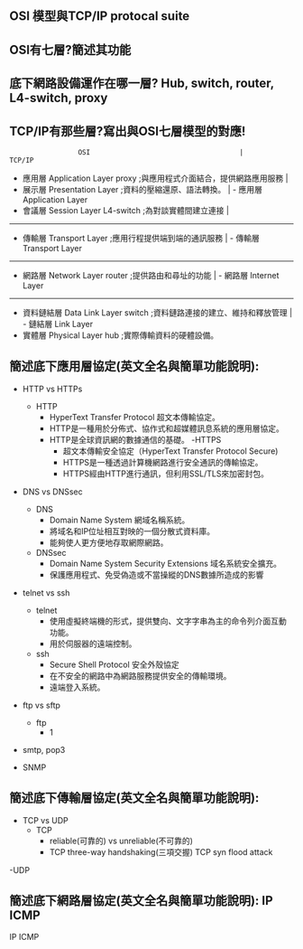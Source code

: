 ## OSI 模型與TCP/IP protocal suite
## OSI有七層?簡述其功能
## 底下網路設備運作在哪一層? Hub, switch, router, L4-switch, proxy
## TCP/IP有那些層?寫出與OSI七層模型的對應!
                     OSI                                     |                                               TCP/IP
  - 應用層 Application Layer     proxy      ;與應用程式介面結合，提供網路應用服務 |  
  - 展示層 Presentation Layer               ;資料的壓縮還原、語法轉換。       |                       -  應用層 Application Layer
  - 會議層 Session Layer         L4-switch  ;為對談實體間建立連接   |
--------------------------------------------------------------------------------------------------------------------------------------
  - 傳輸層 Transport Layer                  ;應用行程提供端到端的通訊服務	|                  -  傳輸層 Transport Layer
--------------------------------------------------------------------------------------------------------------------------------------
  - 網路層 Network Layer         router     ;提供路由和尋址的功能 |       -  網路層 Internet Layer
--------------------------------------------------------------------------------------------------------------------------------------
  - 資料鏈結層 Data Link Layer   switch     ;資料鏈路連接的建立、維持和釋放管理  |       -  鏈結層 Link Layer
  - 實體層 Physical Layer        hub        ;實際傳輸資料的硬體設備。


## 簡述底下應用層協定(英文全名與簡單功能說明):
 - HTTP vs HTTPs
      - HTTP
        - HyperText Transfer Protocol 超文本傳輸協定。
        - HTTP是一種用於分佈式、協作式和超媒體訊息系統的應用層協定。
        - HTTP是全球資訊網的數據通信的基礎。
        -HTTPS
          - 超文本傳輸安全協定（HyperText Transfer Protocol Secure)
          - HTTPS是一種透過計算機網路進行安全通訊的傳輸協定。
          - HTTPS經由HTTP進行通訊，但利用SSL/TLS來加密封包。
 - DNS vs DNSsec
    - DNS
      - Domain Name System 網域名稱系統。
      - 將域名和IP位址相互對映的一個分散式資料庫。
      - 能夠使人更方便地存取網際網路。
    - DNSsec
      - Domain Name System Security Extensions 域名系統安全擴充。
      - 保護應用程式、免受偽造或不當操縱的DNS數據所造成的影響
 - telnet vs ssh
    - telnet
      - 使用虛擬終端機的形式，提供雙向、文字字串為主的命令列介面互動功能。
      - 用於伺服器的遠端控制。
    - ssh
      - Secure Shell Protocol 安全外殼協定
      - 在不安全的網路中為網路服務提供安全的傳輸環境。
      - 遠端登入系統。
 - ftp vs sftp
    - ftp
      - 1
 - smtp, pop3
 
 - SNMP
## 簡述底下傳輸層協定(英文全名與簡單功能說明):
 - TCP vs UDP
    - TCP
      - reliable(可靠的) vs unreliable(不可靠的)
      - TCP three-way handshaking(三項交握)
    TCP syn flood attack

 -UDP
## 簡述底下網路層協定(英文全名與簡單功能說明): IP ICMP
IP
ICMP
